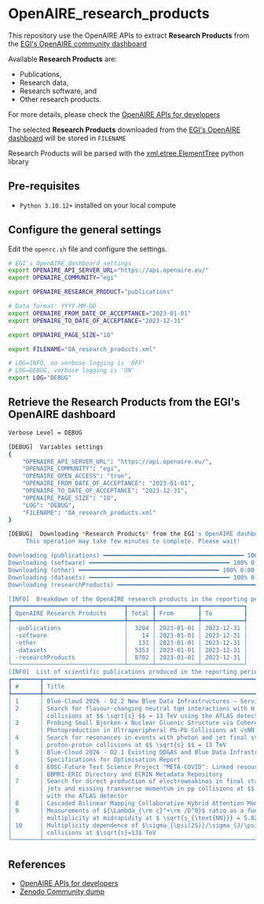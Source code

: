 # OpenAIRE_research_products
This repository use the OpenAIRE APIs to extract **Research Products** from the [EGI's OpenAIRE community dashboard](https://egi.openaire.eu/)

Available **Research Products** are: 
- Publications,
- Research data,
- Research software, and
- Other research products.

For more details, please check the [OpenAIRE APIs for developers](https://egi.openaire.eu/develop)

The selected **Research Products** downloaded from the [EGI's OpenAIRE dashboard](https://egi.openaire.eu/) will be stored in `FILENAME`

Research Products will be parsed with the [xml.etree.ElementTree](https://docs.python.org/3/library/xml.etree.elementtree.html) python library

## Pre-requisites
* `Python 3.10.12+` installed on your local compute

## Configure the general settings
Edit the `openrc.sh` file and configure the settings.

```bash
# EGI's OpenAIRE dashboard settings
export OPENAIRE_API_SERVER_URL="https://api.openaire.eu/"
export OPENAIRE_COMMUNITY="egi"

export OPENAIRE_RESEARCH_PRODUCT="publications"

# Data format: YYYY-MM-DD
export OPENAIRE_FROM_DATE_OF_ACCEPTANCE="2023-01-01"
export OPENAIRE_TO_DATE_OF_ACCEPTANCE="2023-12-31"

export OPENAIRE_PAGE_SIZE="10"

export FILENAME="OA_research_products.xml"

# LOG=INFO, no verbose logging is 'OFF'
# LOG=DEBUG, verbose logging is 'ON'
export LOG="DEBUG"
```

## Retrieve the Research Products from the EGI's OpenAIRE dashboard
```bash
Verbose Level = DEBUG

[DEBUG]  Variables settings
{
    "OPENAIRE_API_SERVER_URL": "https://api.openaire.eu/",
    "OPENAIRE_COMMUNITY": "egi",
    "OPENAIRE_OPEN_ACCESS": "true",
    "OPENAIRE_FROM_DATE_OF_ACCEPTANCE": "2023-01-01",
    "OPENAIRE_TO_DATE_OF_ACCEPTANCE": "2023-12-31",
    "OPENAIRE_PAGE_SIZE": "10",
    "LOG": "DEBUG",
    "FILENAME": "OA_research_products.xml"
}

[DEBUG]  Downloading *Research Products* from the EGI's OpenAIRE dashboard in progress
	 This operation may take few minutes to complete. Please wait!

Downloading (publications) ━━━━━━━━━━━━━━━━━━━━━━━━━━━━━━━━━━━━━━━━ 100% 0:00:00
Downloading (software) ━━━━━━━━━━━━━━━━━━━━━━━━━━━━━━━━━━━━━━━━ 100% 0:00:00
Downloading (other) ━━━━━━━━━━━━━━━━━━━━━━━━━━━━━━━━━━━━━━━━ 100% 0:00:00
Downloading (datasets) ━━━━━━━━━━━━━━━━━━━━━━━━━━━━━━━━━━━━━━━━ 100% 0:00:00
Downloading (researchProducts) ━━━━━━━━━━━━━━━━━━━━━━━━━━━━━━━━━━━━━━━━ 100% 0:00:00

[INFO]  Breakdown of the OpenAIRE research products in the reporting period
┏━━━━━━━━━━━━━━━━━━━━━━━━━━━━━━━━┳━━━━━━━┳━━━━━━━━━━━━┳━━━━━━━━━━━━┓
┃ OpenAIRE Research Products     ┃ Total ┃ From       ┃ To         ┃
┡━━━━━━━━━━━━━━━━━━━━━━━━━━━━━━━━╇━━━━━━━╇━━━━━━━━━━━━╇━━━━━━━━━━━━┩
│ -publications                  │  3204 │ 2023-01-01 │ 2023-12-31 │
│ -software                      │    14 │ 2023-01-01 │ 2023-12-31 │
│ -other                         │   131 │ 2023-01-01 │ 2023-12-31 │
│ -datasets                      │  5353 │ 2023-01-01 │ 2023-12-31 │
│ -researchProducts              │  8702 │ 2023-01-01 │ 2023-12-31 │
└────────────────────────────────┴───────┴────────────┴────────────┘
[INFO]  List of scientific publications produced in the reporting period
┏━━━━━━━━┳━━━━━━━━━━━━━━━━━━━━━━━━━━━━━━━━━━━━━━━━━━━━━━━━━━━━━━━━━━━━━━━━━━━━━━━━━━━━━━━━━━┳━━━━━━━━━━━━━━━━━━━━━━┳━━━━━━━━━━━━━━━━┓
┃ #      ┃ Title                                                                            ┃ Creator(s)           ┃ DateOfAccepta… ┃
┡━━━━━━━━╇━━━━━━━━━━━━━━━━━━━━━━━━━━━━━━━━━━━━━━━━━━━━━━━━━━━━━━━━━━━━━━━━━━━━━━━━━━━━━━━━━━╇━━━━━━━━━━━━━━━━━━━━━━╇━━━━━━━━━━━━━━━━┩
│ 1      │ Blue-Cloud 2026 - D2.2 New Blue Data Infrastructures – Service Analysis Report   │ Schaap, Dick         │ 2023-12-28     │
│ 2      │ Search for flavour-changing neutral tqH interactions with H → γγ in pp           │ Yu. Volkotrub        │ 2023-12-28     │
│        │ collisions at $$ \sqrt{s} $$ = 13 TeV using the ATLAS detector                   │                      │                │
│ 3      │ Probing Small Bjorken-x Nuclear Gluonic Structure via Coherent J/ψ               │ Tuuva, T.            │ 2023-12-28     │
│        │ Photoproduction in Ultraperipheral Pb-Pb Collisions at √sNN = 5.02 TeV           │                      │                │
│ 4      │ Search for resonances in events with photon and jet final states in              │ Tcherniaev, Evgueni  │ 2023-12-28     │
│        │ proton-proton collisions at $$ \sqrt{s} $$ = 13 TeV                              │                      │                │
│ 5      │ Blue-Cloud 2026 - D2.1 Existing DD&AS and Blue Data Infrastructures – Review and │ Schaap, Dick         │ 2023-12-28     │
│        │ Specifications for Optimisation Report                                           │                      │                │
│ 6      │ EOSC-Future Test Science Project "META-COVID": Linked resources between          │ Holub, Petr          │ 2023-12-27     │
│        │ BBMRI-ERIC Directory and ECRIN Metadata Repository                               │                      │                │
│ 7      │ Search for direct production of electroweakinos in final states with one lepton, │ Zou, Wenkai          │ 2023-12-27     │
│        │ jets and missing transverse momentum in pp collisions at $$ \sqrt{s} $$ = 13 TeV │                      │                │
│        │ with the ATLAS detector                                                          │                      │                │
│ 8      │ Cascaded Bilinear Mapping Collaborative Hybrid Attention Modality Fusion Model   │ Kuizhi Mei           │ 2023-12-24     │
│ 9      │ Measurements of ${\Lambda_{\rm c}^+\rm /D^0}$ ratio as a function of             │ Sheibani, Oveis      │ 2023-12-24     │
│        │ multiplicity at midrapidity at $ \sqrt{s_{\text{NN}}} = 5.02\; \text{TeV}$       │                      │                │
│ 10     │ Multiplicity dependence of $\sigma_{\psi(2S)}/\sigma_{J/\psi}$ in $pp$           │ Colombo, T.          │ 2023-12-23     │
│        │ collisions at $\sqrt{s}=13$ TeV                                                  │                      │                │
└────────┴──────────────────────────────────────────────────────────────────────────────────┴──────────────────────┴────────────────┘```
```

## References

* [OpenAIRE APIs for developers](https://egi.openaire.eu/develop)
* [Zenodo Community dump](https://zenodo.org/records/10521976)
  

